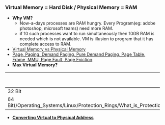 ### Virtual Memory = Hard Disk / Physical Memory = RAM
- **Why VM?**
  - Now-a-days processes are RAM hungry. Every Program(eg: adobe photoshop, microsoft teams) need more RAM. 
  - if 10 such processes want to run simultaneously then 10GB RAM is needed which is not available. VM is illusion to program that it has complete access to RAM.
- [Virtual Memory vs Physical Memory](VirtualMem_vs_PhysicalMem.md)
- [Page, Paging, Demand Paging, Pure Demand Paging, Page Table, Frame, MMU, Page Fault, Page Eviction](Terms.md)
- **Max Virtual Memory?**

||Hard Disk|Physical Mem|Virtual Mem|
|---|----|---|---|
|32 Bit|4GB|1GB|3GB|
|64 Bit(/Operating_Systems/Linux/Protection_Rings/What_is_Protection_Ring.md)|1TB|4GB|966GB|

- **[Converting Virtual to Physical Address](Convert_Virtual_to_Physical_Address)**
